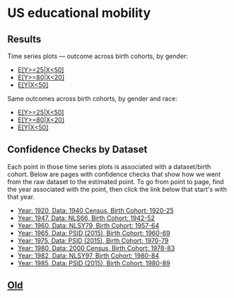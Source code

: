# US educational mobility

## Results

Time series plots — outcome across birth cohorts, by gender:
- [E[Y>=25\|X<50]](https://media.githubusercontent.com/media/arjunsrini/mobility-results/main/figs/sim_ts/E_25_0_50_ts.png)
- [E[Y>=80\|X<20]](https://media.githubusercontent.com/media/arjunsrini/mobility-results/main/figs/sim_ts/E_80_0_20_ts.png)
- [E[Y\|X<50]](https://media.githubusercontent.com/media/arjunsrini/mobility-results/main/figs/sim_ts/E_Y_0_50_ts.png)

Same outcomes across birth cohorts, by gender and race:
- [E[Y>=25\|X<50]](https://media.githubusercontent.com/media/arjunsrini/mobility-results/main/figs/sim_ts/E_25_0_50_br_ts.png)
- [E[Y>=80\|X<20]](https://media.githubusercontent.com/media/arjunsrini/mobility-results/main/figs/sim_ts/E_80_0_20_br_ts.png)
- [E[Y\|X<50]](https://media.githubusercontent.com/media/arjunsrini/mobility-results/main/figs/sim_ts/E_Y_0_50_br_ts.png)

## Confidence Checks by Dataset

Each point in those time series plots is associated with a dataset/birth cohort. 
Below are pages with confidence checks that show how we went from the raw dataset to the estimated point.
To go from point to page, find the year associated with the point, then click the link below that start's with that year.

- [Year: 1920, Data: 1940 Census, Birth Cohort: 1920-25](./c1940.md)
- [Year: 1947, Data: NLS66, Birth Cohort: 1942-52](./nls66.md)
- [Year: 1960, Data: NLSY79, Birth Cohort: 1957-64](./nlsy79.md)
- [Year: 1965, Data: PSID (2015), Birth Cohort: 1960-69](./psid15_60.md)
- [Year: 1975, Data: PSID (2015), Birth Cohort: 1970-79](./psid15_70.md)
- [Year: 1980, Data: 2000 Census, Birth Cohort: 1978-83](./c2000.md)
- [Year: 1982, Data: NLSY97, Birth Cohort: 1980-84](./nlsy97.md)
- [Year: 1985, Data: PSID (2015), Birth Cohort: 1980-89](./psid15_70.md)

## [Old](./old)
